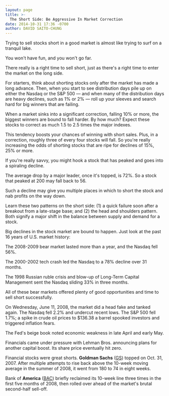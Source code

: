 ```yaml
---
layout: page
title: >-
  The Short Side: Be Aggressive In Market Correction
date: 2014-10-31 17:36 -0700
author: DAVID SAITO-CHUNG
---
```





Trying to sell stocks short in a good market is almost like trying to surf on a tranquil lake.


You won't have fun, and you won't go far.


There really is a right time to sell short, just as there's a right time to enter the market on the long side.


For starters, think about shorting stocks only after the market has made a long advance. Then, when you start to see distribution days pile up on either the Nasdaq or the S&P 500 — and when many of the distribution days are heavy declines, such as 1% or 2% — roll up your sleeves and search hard for big winners that are failing.


When a market sinks into a significant correction, falling 10% or more, the biggest winners are bound to fall harder. By how much? Expect these stocks to correct as much 1.5 to 2.5 times the major indexes.


This tendency boosts your chances of winning with short sales. Plus, in a correction, roughly three of every four stocks will fall. So you're really increasing the odds of shorting stocks that are ripe for declines of 15%, 25% or more.


If you're really savvy, you might hook a stock that has peaked and goes into a spiraling decline.


The average drop by a major leader, once it's topped, is 72%. So a stock that peaked at 200 may fall back to 56.


Such a decline may give you multiple places in which to short the stock and nab profits on the way down.


Learn these two patterns on the short side: (1) a quick failure soon after a breakout from a late-stage base; and (2) the head and shoulders pattern. Both signify a major shift in the balance between supply and demand for a stock.


Big declines in the stock market are bound to happen. Just look at the past 16 years of U.S. market history:


The 2008-2009 bear market lasted more than a year, and the Nasdaq fell 56%.


The 2000-2002 tech crash led the Nasdaq to a 78% decline over 31 months.


The 1998 Russian ruble crisis and blow-up of Long-Term Capital Management sent the Nasdaq sliding 33% in three months.


All of these bear markets offered plenty of good opportunities and time to sell short successfully.


On Wednesday, June 11, 2008, the market did a head fake and tanked again. The Nasdaq fell 2.2% and undercut recent lows. The S&P 500 fell 1.7%; a spike in crude oil prices to $136.38 a barrel spooked investors and triggered inflation fears.


The Fed's beige book noted economic weakness in late April and early May.


Financials came under pressure with Lehman Bros. announcing plans for another capital boost. Its share price eventually hit zero.


Financial stocks were great shorts. **Goldman Sachs** ([GS](https://research.investors.com/quote.aspx?symbol=GS)) topped on Oct. 31, 2007. After multiple attempts to rise back above the 10-week moving average in the summer of 2008, it went from 180 to 74 in eight weeks.


Bank of **America** ([BAC](https://research.investors.com/quote.aspx?symbol=BAC)) briefly reclaimed its 10-week line three times in the first five months of 2008, then rolled over ahead of the market's brutal second-half sell-off.




